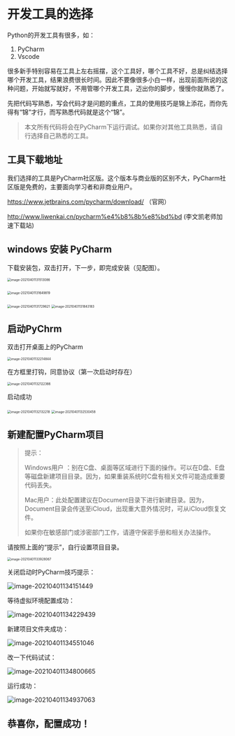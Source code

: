# 开发工具的选择



Python的开发工具有很多，如：

1. PyCharm
2. Vscode

很多新手特别容易在工具上左右摇摆，这个工具好，哪个工具不好，总是纠结选择哪个开发工具，结果浪费很长时间。因此不要像很多小白一样，出现前面所说的这种问题，开始就写就好，不用管哪个开发工具，迈出你的脚步，慢慢你就熟悉了。

先把代码写熟悉，写会代码才是问题的重点，工具的使用技巧是锦上添花，而你先得有“锦”才行，而写熟悉代码就是这个“锦”。

>  本文所有代码将会在PyCharm下运行调试。如果你对其他工具熟悉，请自行选择自己熟悉的工具。



## 工具下载地址

我们选择的工具是PyCharm社区版。这个版本与商业版的区别不大，PyCharm社区版是免费的，主要面向学习者和非商业用户。

https://www.jetbrains.com/pycharm/download/ （官网）

http://www.liwenkai.cn/pycharm%e4%b8%8b%e8%bd%bd  (李文凯老师加速下载站)



## windows 安装 PyCharm

下载安装包，双击打开，下一步，即完成安装（见配图）。

<img src="./images/image-20210401131513086.png" alt="image-20210401131513086" style="zoom:50%;" />



​										<img src="./images/image-20210401131649819.png" alt="image-20210401131649819" style="zoom:50%;" />



<img src="./images/image-20210401131729621.png" alt="image-20210401131729621" style="zoom:50%;" />

<img src="./images/image-20210401131843183.png" alt="image-20210401131843183" style="zoom:50%;" />



## 启动PyChrm



双击打开桌面上的PyCharm



<img src="./images/image-20210401132214844.png" alt="image-20210401132214844" style="zoom: 50%;" />



在方框里打钩，同意协议（第一次启动时存在）

<img src="./images/image-20210401132122366.png" alt="image-20210401132122366" style="zoom:50%;" />



启动成功

<img src="./images/image-20210401132132218.png" alt="image-20210401132132218" style="zoom:50%;" />



<img src="./images/image-20210401132530458.png" alt="image-20210401132530458" style="zoom:50%;" />



## 新建配置PyCharm项目



> 提示：
>
> Windows用户 ：别在C盘、桌面等区域进行下面的操作。可以在D盘、E盘等磁盘新建项目目录。因为，如果重装系统时C盘有相关文件可能造成重要代码丢失。
>
> Mac用户：此处配置建议在Document目录下进行新建目录。因为，Document目录会传送至iCloud，出现重大意外情况时，可从iCloud恢复文件。
>
> 如果你在敏感部门或涉密部门工作，请遵守保密手册和相关办法操作。



请按照上面的“提示”，自行设置项目目录。

<img src="./images/image-20210401133928067.png" alt="image-20210401133928067" style="zoom:50%;" />



关闭启动时PyCharm技巧提示：

![image-20210401134151449](./images/image-20210401134151449.png)



等待虚拟环境配置成功：

![image-20210401134229439](./images/image-20210401134229439.png)



新建项目文件夹成功：

![image-20210401134551046](./images/image-20210401134551046.png)



改一下代码试试：

![image-20210401134800665](./images/image-20210401134800665.png)



运行成功：

![image-20210401134937063](./images/image-20210401134937063.png)



## 恭喜你，配置成功！

